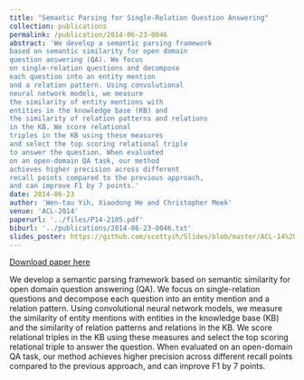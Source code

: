 ```yaml
---
title: "Semantic Parsing for Single-Relation Question Answering"
collection: publications
permalink: /publication/2014-06-23-0046
abstract: 'We develop a semantic parsing framework
based on semantic similarity for open domain
question answering (QA). We focus
on single-relation questions and decompose
each question into an entity mention
and a relation pattern. Using convolutional
neural network models, we measure
the similarity of entity mentions with
entities in the knowledge base (KB) and
the similarity of relation patterns and relations
in the KB. We score relational
triples in the KB using these measures
and select the top scoring relational triple
to answer the question. When evaluated
on an open-domain QA task, our method
achieves higher precision across different
recall points compared to the previous approach,
and can improve F1 by 7 points.'
date: 2014-06-23
author: 'Wen-tau Yih, Xiaodong He and Christopher Meek'
venue: 'ACL-2014'
paperurl: '../files/P14-2105.pdf'
biburl: '../publications/2014-06-23-0046.txt'
slides_poster: https://github.com/scottyih/Slides/blob/master/ACL-14%20Single-Relation%20QA%20v2.pptx
---
```


<a href='../files/P14-2105.pdf'>Download paper here</a>

We develop a semantic parsing framework
based on semantic similarity for open domain
question answering (QA). We focus
on single-relation questions and decompose
each question into an entity mention
and a relation pattern. Using convolutional
neural network models, we measure
the similarity of entity mentions with
entities in the knowledge base (KB) and
the similarity of relation patterns and relations
in the KB. We score relational
triples in the KB using these measures
and select the top scoring relational triple
to answer the question. When evaluated
on an open-domain QA task, our method
achieves higher precision across different
recall points compared to the previous approach,
and can improve F1 by 7 points.
